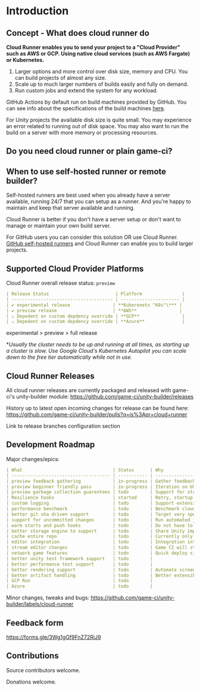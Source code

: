 # Introduction

## Concept - What does cloud runner do

**Cloud Runner enables you to send your project to a "Cloud Provider" such as AWS or GCP. Using native cloud services (such as AWS Fargate) or Kubernetes.**

1. Larger options and more control over disk size, memory and CPU. You can build projects of almost any size.
2. Scale up to much larger numbers of builds easily and fully on demand.
3. Run custom jobs and extend the system for any workload.

GitHub Actions by default run on build machines provided by GitHub. You can see info about the specifications of the build machines [here](https://docs.github.com/en/actions/using-github-hosted-runners/about-github-hosted-runners).

For Unity projects the available disk size is quite small. You may experience an error related to running out of disk space. You may also want to run the build on a server with more memory or processing resources.

## Do you need cloud runner or plain game-ci?

## When to use self-hosted runner or remote builder?

Self-hosted runners are best used when you already have a server available, running 24/7 that you can setup as a runner. And you're happy to maintain and keep that server available and running.

Cloud Runner is better if you don't have a server setup or don't want to manage or maintain your own build server.

For GitHub users you can consider this solution OR use Cloud Runner.
[GitHub self-hosted runners](https://docs.github.com/en/actions/hosting-your-own-runners/about-self-hosted-runners) and Cloud Runner can enable you to build larger projects.

## Supported Cloud Provider Platforms

Cloud Runner overall release status: `preview`

```yaml
| Release Status                         | Platform               |
| -------------------------------------- | ---------------------- |
| ✔️ experimental release                | **Kuberenets "K8s"\*** |
| ✔️ preview release                     | **AWS**                |
| ⚠ Depedent on custom depdency override | **GCP**                |
| ⚠ Depedent on custom depdency override | **Azure**              |
```

experimental > preview > full release

\*_Usually the cluster needs to be up and running at all times, as starting up a cluster is slow._
_Use Google Cloud's Kubernetes Autopilot you can scale down to the free tier automatically while not in use._

## Cloud Runner Releases

All cloud runner releases are currently packaged and released with game-ci's unity-builder module:
https://github.com/game-ci/unity-builder/releases

History up to latest open incoming changes for release can be found here:
https://github.com/game-ci/unity-builder/pulls?q=is%3Apr+cloud+runner

Link to release branches configuration section

## Development Roadmap

Major changes/epics:

```yaml
| What                                  | Status      | Why                                                                 |
| ------------------------------------- | ----------- | ------------------------------------------------------------------- |
| preview feedback gathering            | in-progress | Gather feedback on experience using cloud runner.                   |
| preview beginner friendly pass        | in-progress | Iteration on UX for cloud runner's APIs and usability.              |
| preview garbage collection guarentees | todo        | Support for strong garbage collection guarentees.                   |
| Resilience hooks                      | started     | Retry, startup and cleanup hooks.                                   |
| custom logging                        | todo        | Support extensible logging to your own loggin service.              |
| performance benchmark                 | todo        | Benchmark cloud runner on a variety of project sizes.               |
| better git sha driven support         | todo        | Target very specific points in git history.                         |
| support for uncommitted changes       | todo        | Run automated jobs without having to commit, discover errors early. |
| warm starts and push hooks            | todo        | Do not have to wait for cloud runner to spin up a new machine.      |
| better storage engine to support      | todo        | Share Unity import cache between local and runners.                 |
| cache entire repo                     | todo        | Currently only supports caching LFS and Unity Library folder.       |
| editor integration                    | todo        | Integration into Unity to run cloud workloads.                      |
| stream editor changes                 | todo        | Game CI will stream any local changes to a build machine.           |
| network game features                 | todo        | Quick deploy simulation server, relay or headless client.           |
| better unity test framework support   | todo        |                                                                     |
| better performance test support       | todo        |                                                                     |
| better rendering support              | todo        | Automate screenshots, video and remote control clients.             |
| better artifact handling              | todo        | Better extensibility and support for artifact handling.             |
| GCP Run                               | todo        |                                                                     |
| Azure                                 | todo        |                                                                     |
```

Minor changes, tweaks and bugs:
https://github.com/game-ci/unity-builder/labels/cloud-runner

## Feedback form

https://forms.gle/3Wg1gGf9FnZ72RiJ9

## Contributions

Source contributors welcome.

Donations welcome.
